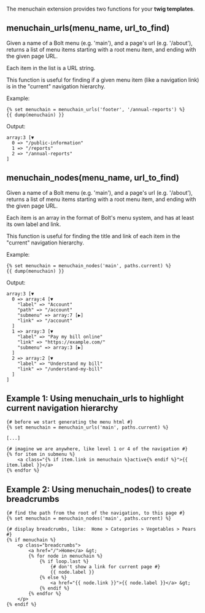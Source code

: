 The menuchain extension provides two functions for your **twig templates**.

## menuchain_urls(menu_name, url_to_find)

Given a name of a Bolt menu (e.g. 'main'), and a page's url (e.g. '/about'), returns a list of menu items starting with a root menu item, and ending with the given page URL.

Each item in the list is a URL string.

This function is useful for finding if a given menu item (like a navigation link) is in the "current" navigation hierarchy.

Example:

```twig
{% set menuchain = menuchain_urls('footer', '/annual-reports') %}
{{ dump(menuchain) }}
```

Output:

```
array:3 [▼
  0 => "/public-information"
  1 => "/reports"
  2 => "/annual-reports"
]
```

## menuchain_nodes(menu_name, url_to_find)

Given a name of a Bolt menu (e.g. 'main'), and a page's url (e.g. '/about'), returns a list of menu items starting with a root menu item, and ending with the given page URL.

Each item is an array in the format of Bolt's menu system, and has at least its own label and link.

This function is useful for finding the title and link of each item in the "current" navigation hierarchy.

Example:

```twig
{% set menuchain = menuchain_nodes('main', paths.current) %}
{{ dump(menuchain) }}
```

Output:

```
array:3 [▼
  0 => array:4 [▼
    "label" => "Account"
    "path" => "/account"
    "submenu" => array:7 [▶]
    "link" => "/account"
  ]
  1 => array:3 [▼
    "label" => "Pay my bill online"
    "link" => "https://example.com/"
    "submenu" => array:3 [▶]
  ]
  2 => array:2 [▼
    "label" => "Understand my bill"
    "link" => "/understand-my-bill"
  ]
]
```

## Example 1: Using menuchain_urls to highlight current navigation hierarchy

```twig
{# before we start generating the menu html #}
{% set menuchain = menuchain_urls('main', paths.current) %}

[...]

{# imagine we are anywhere, like level 1 or 4 of the navigation #}
{% for item in submenu %}
    <a class="{% if item.link in menuchain %}active{% endif %}">{{ item.label }}</a>
{% endfor %}
```


## Example 2: Using menuchain_nodes() to create breadcrumbs

```twig
{# find the path from the root of the navigation, to this page #}
{% set menuchain = menuchain_nodes('main', paths.current) %}

{# display breadcrumbs, like:  Home > Categories > Vegetables > Pears #}
{% if menuchain %}
    <p class="breadcrumbs">
        <a href="/">Home</a> &gt;
        {% for node in menuchain %}
            {% if loop.last %}
                {# don't show a link for current page #}
                {{ node.label }}
            {% else %}
                <a href="{{ node.link }}">{{ node.label }}</a> &gt;
            {% endif %}
        {% endfor %}
    </p>
{% endif %}
```
